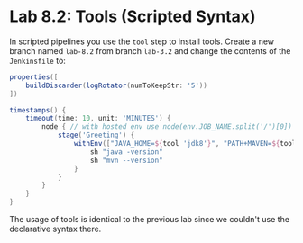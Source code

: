 Lab 8.2: Tools (Scripted Syntax)
================================

In scripted pipelines you use the ``tool`` step to install tools.
Create a new branch named ``lab-8.2`` from branch ``lab-3.2`` and change the contents of the ``Jenkinsfile`` to:

```groovy
properties([
    buildDiscarder(logRotator(numToKeepStr: '5'))
])

timestamps() {
    timeout(time: 10, unit: 'MINUTES') {
        node { // with hosted env use node(env.JOB_NAME.split('/')[0])
            stage('Greeting') {
                withEnv(["JAVA_HOME=${tool 'jdk8'}", "PATH+MAVEN=${tool 'maven35'}/bin:${env.JAVA_HOME}/bin"]) {
                    sh "java -version"
                    sh "mvn --version"
                }
            }
        }
    }
}
```

The usage of tools is identical to the previous lab since we couldn't use the declarative syntax there.
